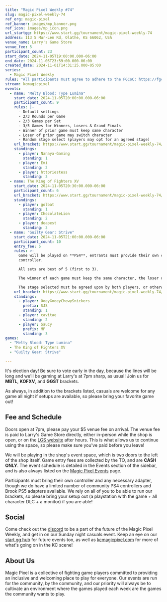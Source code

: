 ```yaml
---
title: "Magic Pixel Weekly #74"
slug: magic-pixel-weekly-74
ref_org: magic-pixel
ref_banner: images/mp_banner.png
ref_icon: images/mp_icon.png
url_startgg: https://www.start.gg/tournament/magic-pixel-weekly-74
address: 113 S Mur-Len Rd, Olathe, KS 66062, USA
venue_name: Larry's Game Store
venue_fee: 5
participant_count: 23
start_date: 2024-11-05T19:00:00.000-06:00
end_date: 2024-11-05T23:59:00.000-06:00
created_date: 2024-11-01T14:31:25.000-05:00
series:
  - Magic Pixel Weekly
rules: "All participants must agree to adhere to the FGCoC: https://fgcoc.com/"
stream: kcmagicpixel
events:
  - name: "Melty Blood: Type Lumina"
    start_date: 2024-11-05T20:00:00.000-06:00
    participant_count: 9
    rules: |-
      - Default settings
      - 2/3 Rounds per Game
      - 2/3 Games per Set
      - 3/5 Games for Winners, Losers & Grand Finals
      - Winner of prior game must keep same character
      - Loser of prior game may switch character
      - Random stage select (players may opt for an agreed stage)
    url_bracket: https://www.start.gg/tournament/magic-pixel-weekly-74/events/melty-blood-type-lumina/brackets/1807697/2671927
    standings:
      - player: Nanaya-Gaming
        standing: 1
      - player: Emi
        standing: 2
      - player: httpriestess
        standing: 3
  - name: The King of Fighters XV
    start_date: 2024-11-05T20:30:00.000-06:00
    participant_count: 6
    url_bracket: https://www.start.gg/tournament/magic-pixel-weekly-74/events/king-of-fighters-xv/brackets/1807703/2671933
    standings:
      - player: golbat
        standing: 1
      - player: ChocolateLion
        standing: 2
      - player: deapest
        standing: 3
  - name: "Guilty Gear: Strive"
    start_date: 2024-11-05T21:00:00.000-06:00
    participant_count: 10
    entry_fee: 5
    rules: >-
      Game will be played on **PS4**, entrants must provide their own compatible
      controller.  

      All sets are best of 5 (first to 3).  

      The winner of each game must keep the same character, the loser of that game may switch characters.  

      The stage selected must be agreed upon by both players, or otherwise selected at random.
    url_bracket: https://www.start.gg/tournament/magic-pixel-weekly-74/events/guilty-gear-strive/brackets/1807693/2671923
    standings:
      - player: OoeyGooeyChewySnickers
        prefix: SJS
        standing: 1
      - player: cavitae
        standing: 2
      - player: Saucy
        prefix: MP
        standing: 3
games:
  - "Melty Blood: Type Lumina"
  - The King of Fighters XV
  - "Guilty Gear: Strive"

---
```


It's election day! Be sure to vote early in the day, because the lines will be long and we'll be gaming at Larry's at 7pm sharp, as usual! Join us for **MBTL**, **KOFXV**, and **GGST** brackets.

As always, in addition to the brackets listed, casuals are welcome for any game all night if setups are available, so please bring your favorite game out! 

## Fee and Schedule

Doors open at 7pm, please pay your $5 venue fee on arrival. The venue fee is paid to Larry's Game Store directly, either in-person while the shop is open, or on the [LGS website](https://www.larrysgamestore.com/products/kc-magic-pixel-5) after hours. This is what allows us to continue using the space, so please make sure you've paid before you leave!

We will be playing in the shop's event space, which is two doors to the left of the shop itself. Game entry fees are collected by the TO, and are **CASH ONLY**. The event schedule is detailed in the Events section of the sidebar, and is also always listed on the [Magic Pixel Events](https://kcmagicpixel.com/events/) page.

Participants must bring their own controller and any necessary adapter, though we do have a limited number of community PS4 controllers and Brook PS5 adapters available. We rely on all of you to be able to run our brackets, so please bring your setup out (a playstation with the game + all character DLC + a monitor) if you are able!  

## Social

Come check out the [discord](https://discord.gg/jkmn6CVrrQ) to be a part of the future of the Magic Pixel Weekly, and get in on our Sunday night casuals event. Keep an eye on our [start.gg hub](https://www.start.gg/hub/magic-pixel) for future events too, as well as [kcmagicpixel.com](https://kcmagicpixel.com) for more of what's going on in the KC scene!

## About Us

Magic Pixel is a collective of fighting game players committed to providing an inclusive and welcoming place to play for everyone. Our events are run for the community, by the community, and our priority will always be to cultivate an environment where the games played each week are the games the community wants to play.
  